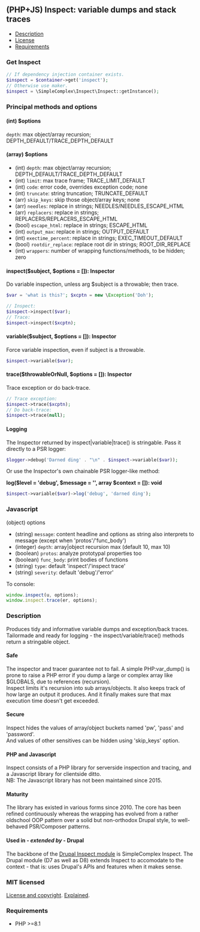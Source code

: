 ## (PHP+JS) Inspect: variable dumps and stack traces ##

- [Description](#Description)
- [License](#MIT-licensed)
- [Requirements](#Requirements)

### Get Inspect ###
```PHP
// If dependency injection container exists.
$inspect = $container->get('inspect');
// Otherwise use maker.
$inspect = \SimpleComplex\Inspect\Inspect::getInstance();
```

### Principal methods and options ###

#### (int) $options ####

`depth`: max object/array recursion; DEPTH_DEFAULT/TRACE_DEPTH_DEFAULT

#### (array) $options ####

- (int) `depth`: max object/array recursion; DEPTH_DEFAULT/TRACE_DEPTH_DEFAULT
- (int) `limit`: max trace frame; TRACE_LIMIT_DEFAULT
- (int) `code`: error code, overrides exception code; none
- (int) `truncate`: string truncation; TRUNCATE_DEFAULT
- (arr) `skip_keys`: skip those object/array keys; none
- (arr) `needles`: replace in strings; NEEDLES/NEEDLES_ESCAPE_HTML
- (arr) `replacers`: replace in strings; REPLACERS/REPLACERS_ESCAPE_HTML
- (bool) `escape_html`: replace in strings; ESCAPE_HTML
- (int) `output_max`: replace in strings; OUTPUT_DEFAULT
- (int) `exectime_percent`: replace in strings; EXEC_TIMEOUT_DEFAULT
- (bool) `rootdir_replace`: replace root dir in strings; ROOT_DIR_REPLACE
- (int) `wrappers`: number of wrapping functions/methods, to be hidden; zero

#### inspect($subject, $options = []): Inspector ####

Do variable inspection, unless arg $subject is a throwable; then trace.
```PHP
$var = 'what is this?'; $xcptn = new \Exception('Doh');

// Inspect:
$inspect->inspect($var);
// Trace:
$inspect->inspect($xcptn);
```

#### variable($subject, $options = []): Inspector ####

Force variable inspection, even if subject is a throwable.
```PHP
$inspect->variable($var);
```

#### trace($throwableOrNull, $options = []): Inspector ####

Trace exception or do back-trace.
```PHP
// Trace exception:
$inspect->trace($xcptn);
// Do back-trace:
$inspect->trace(null);
```

#### Logging ####

The Inspector returned by inspect|variable|trace() is stringable. Pass it directly to a PSR logger:
```PHP
$logger->debug('Darned ding' . "\n" . $inspect->variable($var));
```

Or use the Inspector's own chainable PSR logger-like method:

**log($level = 'debug', $message = '', array $context = []): void**

```PHP
$inspect->variable($var)->log('debug', 'darned ding');
```

### Javascript ###

(object) options

- (string) `message`: content headline and options as string also interprets to message (except when 'protos'/'func_body')
- (integer) `depth`: array|object recursion max (default 10, max 10)
- (boolean) `protos`: analyze prototypal properties too
- (boolean) `func_body`: print bodies of functions
- (string) `type`: default 'inspect'/'inspect trace'
- (string) `severity`: default 'debug'/'error'

To console:  
```javascript
window.inspect(u, options);
window.inspect.trace(er, options);
```

<!--
To server log:  
`inspect.log(u, options);`  
`inspect.traceLog(er, options);`
-->

### Description ###

Produces tidy and informative variable dumps and exception/back traces.  
Tailormade and ready for logging - the inspect/variable/trace() methods return a stringable object.

#### Safe ####

The inspector and tracer guarantee not to fail.
A simple PHP:var_dump() is prone to raise a PHP error if you dump a large or complex array like $GLOBALS, due to references (recursion).  
Inspect limits it's recursion into sub arrays/objects. It also keeps track of how large an output it produces. And it finally makes sure that max execution time doesn't get exceeded.

#### Secure ####

Inspect hides the values of array/object buckets named 'pw', 'pass' and 'password'.  
And values of other sensitives can be hidden using 'skip_keys' option.

#### PHP and Javascript ####

Inspect consists of a PHP library for serverside inspection and tracing, and a Javascript library for clientside ditto.  
NB: The Javascript library has not been maintained since 2015.

#### Maturity ####

The library has existed in various forms since 2010.
The core has been refined continuously whereas the wrapping has evolved from a rather oldschool OOP pattern over a solid but non-orthodox Drupal style, to well-behaved PSR/Composer patterns. 

#### Used in - *extended by* - Drupal ####

The backbone of the [Drupal Inspect module](https://drupal.org/project/inspect) is SimpleComplex Inspect.
The Drupal module (D7 as well as D8) extends Inspect to accomodate to the context - that is: uses Drupal's APIs and features when it makes sense.

### MIT licensed ###

[License and copyright](https://github.com/simplecomplex/inspect/blob/master/LICENSE).
[Explained](https://tldrlegal.com/license/mit-license).

### Requirements ###

- PHP >=8.1
